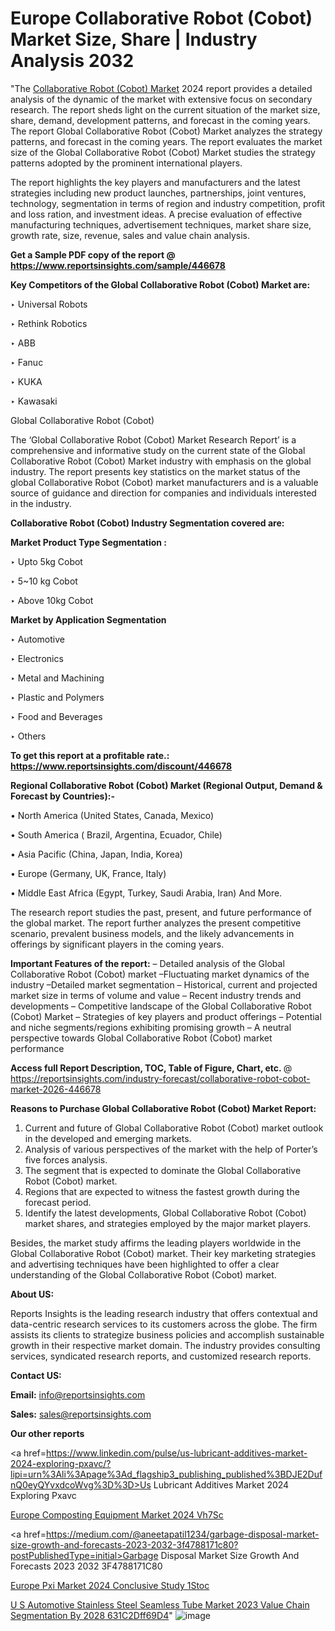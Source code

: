 # Europe Collaborative Robot (Cobot) Market Size, Share | Industry Analysis 2032

"The <a href=https://www.reportsinsights.com/sample/446678>Collaborative Robot (Cobot) Market</a> 2024 report provides a detailed analysis of the dynamic of the market with extensive focus on secondary research. The report sheds light on the current situation of the market size, share, demand, development patterns, and forecast in the coming years. The report Global Collaborative Robot (Cobot) Market analyzes the strategy patterns, and forecast in the coming years. The report evaluates the market size of the Global Collaborative Robot (Cobot) Market studies the strategy patterns adopted by the prominent international players.

The report highlights the key players and manufacturers and the latest strategies including new product launches, partnerships, joint ventures, technology, segmentation in terms of region and industry competition, profit and loss ration, and investment ideas. A precise evaluation of effective manufacturing techniques, advertisement techniques, market share size, growth rate, size, revenue, sales and value chain analysis.

<strong>Get a Sample PDF copy of the report @ <a href=https://www.reportsinsights.com/sample/446678 style=color:#0000ff;>https://www.reportsinsights.com/sample/446678</a></strong>

<strong>Key Competitors of the Global Collaborative Robot (Cobot) Market are:</strong>

‣ Universal Robots

‣ Rethink Robotics

‣ ABB

‣ Fanuc

‣ KUKA

‣ Kawasaki

Global Collaborative Robot (Cobot)

The ‘Global Collaborative Robot (Cobot) Market Research Report’ is a comprehensive and informative study on the current state of the Global Collaborative Robot (Cobot) Market industry with emphasis on the global industry. The report presents key statistics on the market status of the global Collaborative Robot (Cobot) market manufacturers and is a valuable source of guidance and direction for companies and individuals interested in the industry.

<strong>Collaborative Robot (Cobot) Industry Segmentation covered are:</strong>

<strong>Market Product Type Segmentation :</strong>

‣ Upto 5kg Cobot

‣ 5~10 kg Cobot

‣ Above 10kg Cobot

<strong>Market by Application Segmentation</strong>

‣ Automotive

‣ Electronics

‣ Metal and Machining

‣ Plastic and Polymers

‣ Food and Beverages

‣ Others

<strong>To get this report at a profitable rate.: <a href=https://www.reportsinsights.com/discount/446678 style=color:#0000ff;>https://www.reportsinsights.com/discount/446678</a></strong>

<strong>Regional Collaborative Robot (Cobot) Market (Regional Output, Demand &amp; Forecast by Countries):-</strong>

• North America (United States, Canada, Mexico)

• South America ( Brazil, Argentina, Ecuador, Chile)

• Asia Pacific (China, Japan, India, Korea)

• Europe (Germany, UK, France, Italy)

• Middle East Africa (Egypt, Turkey, Saudi Arabia, Iran) And More.

The research report studies the past, present, and future performance of the global market. The report further analyzes the present competitive scenario, prevalent business models, and the likely advancements in offerings by significant players in the coming years.

<strong>Important Features of the report:</strong>
– Detailed analysis of the Global Collaborative Robot (Cobot) market
–Fluctuating market dynamics of the industry
–Detailed market segmentation
– Historical, current and projected market size in terms of volume and value
– Recent industry trends and developments
– Competitive landscape of the Global Collaborative Robot (Cobot) Market
– Strategies of key players and product offerings
– Potential and niche segments/regions exhibiting promising growth
– A neutral perspective towards Global Collaborative Robot (Cobot) market performance

<strong>Access full Report Description, TOC, Table of Figure, Chart, etc. </strong>@   <a href=https://reportsinsights.com/industry-forecast/collaborative-robot-cobot-market-2026-446678 style=color:#0000ff;>https://reportsinsights.com/industry-forecast/collaborative-robot-cobot-market-2026-446678</a>

<strong>Reasons to Purchase Global Collaborative Robot (Cobot) Market Report:</strong>
1. Current and future of Global Collaborative Robot (Cobot) market outlook in the developed and emerging markets.
2. Analysis of various perspectives of the market with the help of Porter’s five forces analysis.
3. The segment that is expected to dominate the Global Collaborative Robot (Cobot) market.
4. Regions that are expected to witness the fastest growth during the forecast period.
5. Identify the latest developments, Global Collaborative Robot (Cobot) market shares, and strategies employed by the major market players.

Besides, the market study affirms the leading players worldwide in the Global Collaborative Robot (Cobot) market. Their key marketing strategies and advertising techniques have been highlighted to offer a clear understanding of the Global Collaborative Robot (Cobot) market.

<strong><strong>About US</strong>:</strong>

Reports Insights is the leading research industry that offers contextual and data-centric research services to its customers across the globe. The firm assists its clients to strategize business policies and accomplish sustainable growth in their respective market domain. The industry provides consulting services, syndicated research reports, and customized research reports.

<strong>Contact US:</strong>

<p class=><b>Email:</b> <a href=mailto:info@reportsinsights.com>info@reportsinsights.com</a></p>
<p class=><b>Sales:</b> <a href=mailto:sales@reportsinsights.com>sales@reportsinsights.com</a></p>

<strong>Our other reports</strong>

<a href=https://www.linkedin.com/pulse/us-lubricant-additives-market-2024-exploring-pxavc/?lipi=urn%3Ali%3Apage%3Ad_flagship3_publishing_published%3BDJE2DufnQ0eyQYvxdcoWvg%3D%3D>Us Lubricant Additives Market 2024 Exploring Pxavc</a>

<a href=https://www.linkedin.com/pulse/europe-composting-equipment-market-2024-vh7sc/>Europe Composting Equipment Market 2024 Vh7Sc</a>

<a href=https://medium.com/@aneetapatil1234/garbage-disposal-market-size-growth-and-forecasts-2023-2032-3f4788171c80?postPublishedType=initial>Garbage Disposal Market Size Growth And Forecasts 2023 2032 3F4788171C80</a>

<a href=https://www.linkedin.com/pulse/europe-pxi-market-2024-conclusive-study-1stoc/>Europe Pxi Market 2024 Conclusive Study 1Stoc</a>

<a href=https://medium.com/@g65914336/u-s-automotive-stainless-steel-seamless-tube-market-2023-value-chain-segmentation-by-2028-631c2dff69d4>U S Automotive Stainless Steel Seamless Tube Market 2023 Value Chain Segmentation By 2028 631C2Dff69D4</a>"
![image](https://github.com/Jaayaachit/RIResearch/assets/158452289/90da15a6-882f-49e4-a835-4c483a5c6f84)
